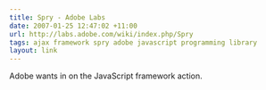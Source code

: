 ```yaml
---
title: Spry - Adobe Labs
date: 2007-01-25 12:47:02 +11:00
url: http://labs.adobe.com/wiki/index.php/Spry
tags: ajax framework spry adobe javascript programming library
layout: link
---
```

Adobe wants in on the JavaScript framework action.
